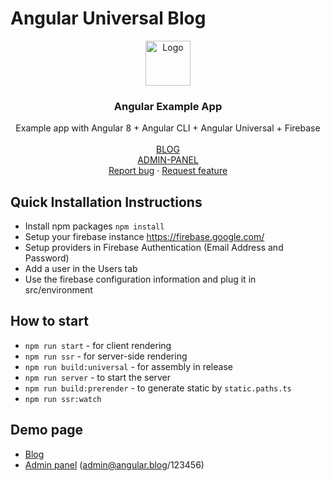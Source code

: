 # Angular Universal Blog

<p align="center">
  <a href="https://angular.io/">
    <img src="https://angular.io/assets/images/logos/angular/angular.svg" alt="Logo" width=72 height=72>
  </a>

  <h3 align="center">Angular Example App</h3>

  <p align="center">
    Example app with Angular 8 + Angular CLI + Angular Universal + Firebase
    <br>
    <br>
    <a href="https://angular-universal-blog.herokuapp.com">BLOG</a>
    <br>
    <a href="https://angular-universal-blog.herokuapp.com/admin/login">ADMIN-PANEL</a>
    <br>
    <a href="https://github.com/Ismaestro/angular8-example-app/issues/new">Report bug</a>
    ·
    <a href="https://github.com/Ismaestro/angular8-example-app/issues/new">Request feature</a>
  </p>
</p>

## Quick Installation Instructions
- Install npm packages `npm install`
- Setup your firebase instance https://firebase.google.com/
- Setup providers in Firebase Authentication (Email Address and Password)
- Add a user in the Users tab
- Use the firebase configuration information and plug it in src/environment

## How to start
- `npm run start` - for client rendering
- `npm run ssr` - for server-side rendering
- `npm run build:universal` - for assembly in release
- `npm run server` - to start the server
- `npm run build:prerender` - to generate static by `static.paths.ts`
- `npm run ssr:watch`

## Demo page
- <a href="https://angular-universal-blog.herokuapp.com">Blog</a>
- <a href="https://angular-universal-blog.herokuapp.com/admin/login">Admin panel</a> (admin@angular.blog/123456)
